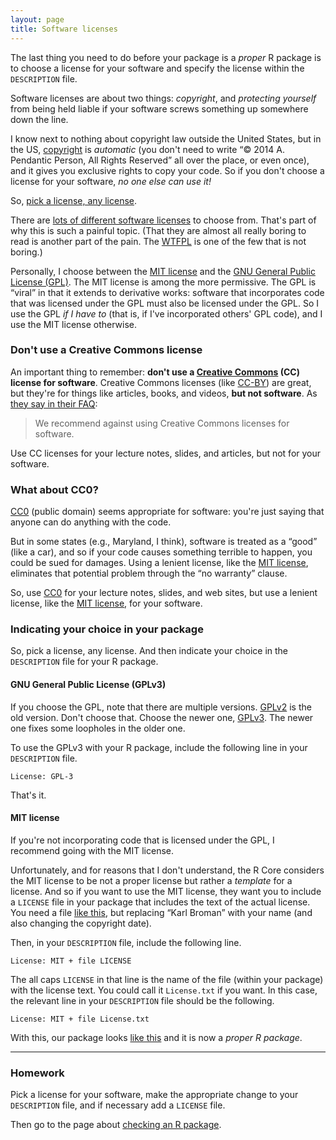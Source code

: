 ```yaml
---
layout: page
title: Software licenses
---
```


The last thing you need to do before your package is a _proper_ R
package is to choose a license for your software and specify the
license within the `DESCRIPTION` file.

Software licenses are about two things: _copyright_, and _protecting
yourself_ from being held liable if your software screws something up
somewhere down the line.

I know next to nothing about copyright law outside the United States,
but in the US, [copyright](http://www.copyright.gov/circs/circ01.pdf)
is _automatic_ (you don't need to write &ldquo;&copy; 2014
A. Pendantic Person, All Rights Reserved&rdquo; all over the place, or
even once), and it gives you exclusive rights to copy your code. So if
you don't choose a license for your software, _no one else can use it!_

So, [pick a license, any license](http://blog.codinghorror.com/pick-a-license-any-license/).

There are
[lots of different software licenses](https://tldrlegal.com/) to
choose from. That's part of why this is such a painful topic. (That they are almost
all really boring to read is another part of the pain. The
[WTFPL](http://www.wtfpl.net/) is one of the few that is not boring.)

Personally, I choose between the
[MIT license](http://en.wikipedia.org/wiki/MIT_License) and the
[GNU General Public License (GPL)](http://www.gnu.org/copyleft/gpl.html). The
MIT license is among the more permissive. The GPL is
&ldquo;viral&rdquo; in that it extends to derivative works: software
that incorporates code that was licensed under the GPL must also be
licensed under the GPL. So I use the GPL _if I have to_ (that is, if
I've incorporated others' GPL code), and I use the MIT license
otherwise.

### Don't use a Creative Commons license

An important thing to remember: **don't use a
[Creative Commons](http://creativecommons.org/) (CC) license for
software**. Creative Commons licenses (like [CC-BY](http://creativecommons.org/licenses/by/3.0/))
are great, but they're for things like articles, books, and
videos, **but not software**. As
[they say in their FAQ](https://wiki.creativecommons.org/FAQ#Can_I_use_a_Creative_Commons_license_for_software.3F):

> We recommend against using Creative Commons licenses for software.

Use CC licenses for your lecture notes, slides, and articles, but not
for your software.

### What about CC0?

[CC0](http://creativecommons.org/publicdomain/zero/1.0/) (public
domain) seems appropriate for software: you're just saying that anyone
can do anything with the code.

But in some states (e.g., Maryland, I think), software is treated as a
&ldquo;good&rdquo; (like a car), and so if your code causes something
terrible to happen, you could be sued for damages. Using a lenient
license, like the
[MIT license](http://en.wikipedia.org/wiki/MIT_License), eliminates
that potential problem through the &ldquo;no warranty&rdquo; clause.

So, use [CC0](http://creativecommons.org/publicdomain/zero/1.0/) for
your lecture notes, slides, and web sites, but use a lenient license,
like the [MIT license](http://en.wikipedia.org/wiki/MIT_License), for
your software.

### Indicating your choice in your package

So, pick a license, any license. And then indicate your choice in the
`DESCRIPTION` file for your R package.

#### GNU General Public License (GPLv3)

If you choose the GPL, note that there are multiple
versions. [GPLv2](http://www.gnu.org/licenses/gpl-2.0.html) is the old
version. Don't choose that. Choose the newer one,
[GPLv3](http://www.gnu.org/copyleft/gpl.html). The newer one fixes
some loopholes in the older one.

To use the GPLv3 with your R package, include the following line in
your `DESCRIPTION` file.

    License: GPL-3

That's it.

#### MIT license

If you're not incorporating code that is licensed under the GPL, I
recommend going with the MIT license.

Unfortunately, and for reasons that I don't understand, the R Core
considers the MIT license to be not a proper license but rather a
_template_ for a license. And so if you want to use the MIT license,
they want you to include a `LICENSE` file in your package that
includes the text of the actual license. You need a file
[like this](https://github.com/kbroman/pkg_primer/tree/gh-pages/example/stage5/LICENSE),
but replacing &ldquo;Karl Broman&rdquo; with your name (and also
changing the copyright date).

Then, in your `DESCRIPTION` file, include the following line.

    License: MIT + file LICENSE
    
The all caps `LICENSE` in that line is the name of the file (within
your package) with the license text. You could call it `License.txt`
if you want. In this case, the relevant line in your `DESCRIPTION`
file should be the following.

    License: MIT + file License.txt

With this, our package looks
[like this](https://github.com/kbroman/pkg_primer/tree/gh-pages/example/stage5)
and it is now a _proper R package_.

---

### Homework

Pick a license for your software, make the appropriate change to your
`DESCRIPTION` file, and if necessary add a `LICENSE` file.

Then go to the page about [checking an R package](check.html).
